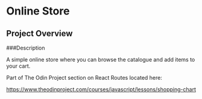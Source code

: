 # Online Store

## Project Overview

###Description

A simple online store where you can browse the catalogue and add items to your cart.

Part of The Odin Project section on React Routes located here:

https://www.theodinproject.com/courses/javascript/lessons/shopping-chart
